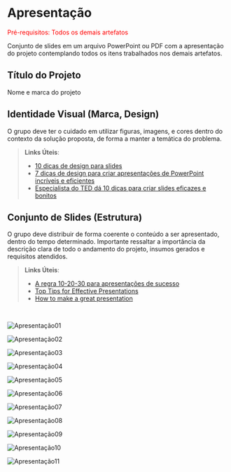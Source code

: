 # Apresentação

<span style="color:red">Pré-requisitos: Todos os demais artefatos</span>

Conjunto de slides em um arquivo PowerPoint ou PDF com a apresentação do projeto contemplando todos os itens trabalhados nos demais artefatos.

## Título do Projeto

Nome e marca do projeto

## Identidade Visual (Marca, Design)

O grupo deve ter o cuidado em utilizar figuras, imagens, e cores dentro do contexto da solução proposta, de forma a manter a temática do problema.

> **Links Úteis**:
>
> - [10 dicas de design para slides](https://rockcontent.com/blog/design-para-slides/)
> - [7 dicas de design para criar apresentações de PowerPoint incríveis e eficientes](https://www.shutterstock.com/pt/blog/7-dicas-de-design-para-criar-apresentacoes-de-powerpoint-incriveis-e-eficientes)
> - [Especialista do TED dá 10 dicas para criar slides eficazes e bonitos](https://soap.com.br/blog/especialista-do-ted-da-10-dicas-para-criar-slides-eficazes-e-bonitos)

## Conjunto de Slides (Estrutura)

O grupo deve distribuir de forma coerente o conteúdo a ser apresentado, dentro do tempo determinado. Importante ressaltar a importância da descrição clara de todo o andamento do projeto, insumos gerados e requisitos atendidos.

> **Links Úteis**:
>
> - [A regra 10-20-30 para apresentações de sucesso](https://revistapegn.globo.com/Noticias/noticia/2014/07/regra-10-20-30-para-apresentacoes-de-sucesso.html)
> - [Top Tips for Effective Presentations](https://www.skillsyouneed.com/present/presentation-tips.html)
> - [How to make a great presentation](https://www.ted.com/playlists/574/how_to_make_a_great_presentation)

<br>

<img src="img/Apresentação01.png" alt="Apresentação01"> <br>

<img src="img/Apresentação02.png" alt="Apresentação02"> <br>

<img src="img/Apresentação03.png" alt="Apresentação03"> <br>

<img src="img/Apresentação04.png" alt="Apresentação04"> <br>

<img src="img/Apresentação05.png" alt="Apresentação05"> <br>

<img src="img/Apresentação06.png" alt="Apresentação06"> <br>

<img src="img/Apresentação07.png" alt="Apresentação07"> <br>

<img src="img/Apresentação08.png" alt="Apresentação08"> <br>

<img src="img/Apresentação09.png" alt="Apresentação09"> <br>

<img src="img/Apresentação10.png" alt="Apresentação10"> <br>

<img src="img/Apresentação11.png" alt="Apresentação11"> <br>
